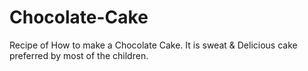 # Chocolate-Cake
Recipe of How to make a Chocolate Cake. It is sweat & Delicious cake preferred by most of the children.
